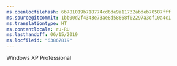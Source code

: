 ```yaml
---
ms.openlocfilehash: 6b781019b718774cd6de9a11732abdeb70587fff
ms.sourcegitcommit: 1bb00d2f4343e73ae8d58668f02297a3cf10a4c1
ms.translationtype: HT
ms.contentlocale: ru-RU
ms.lasthandoff: 06/15/2019
ms.locfileid: "63867819"
---
```

Windows XP Professional